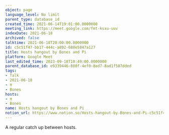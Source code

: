 ```yaml
---
object: page
language_level: No limit
parent_type: database_id
created_time: 2021-06-14T19:01:00.0000000
meeting_link: https://meet.google.com/fmt-ksxu-uuv
indexDate: 2021-06-18
archived: false
talktime: 2021-06-18T20:00:00.0000000
id: c5c51f47-bb17-444c-a802-688e5847a127
title: Hosts hangout by Bones and Pi
platform: Google Meet
last_edited_time: 2023-09-18T10:49:00.0000000
parent_database_id: e9339446-880f-4ef0-8ad7-8ad1f507dded
tags:
- Talk
- 2021-06-18
- π
- Bones
hosts:
- π
- Bones
name: Hosts hangout by Bones and Pi
notion_url: https://www.notion.so/Hosts-hangout-by-Bones-and-Pi-c5c51f47bb17444ca802688e5847a127
---
```


A regular catch up between hosts.


